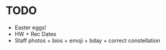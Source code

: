 # TODO
- Easter eggs!
- HW + Rec Dates
- Staff photos + bios + emoji + bday + correct constellation
